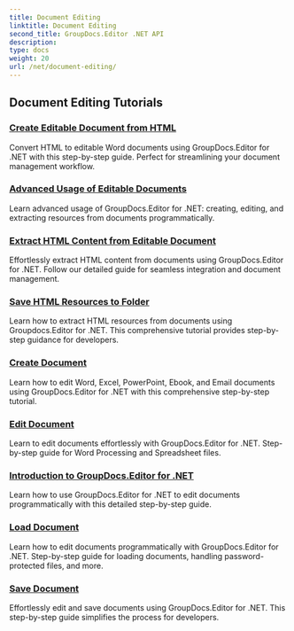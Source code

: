 ```yaml
---
title: Document Editing
linktitle: Document Editing
second_title: GroupDocs.Editor .NET API
description: 
type: docs
weight: 20
url: /net/document-editing/
---
```


## Document Editing Tutorials
### [Create Editable Document from HTML](./create-editable-document-from-html/)
Convert HTML to editable Word documents using GroupDocs.Editor for .NET with this step-by-step guide. Perfect for streamlining your document management workflow.
### [Advanced Usage of Editable Documents](./advanced-usage-of-editable-documents/)
Learn advanced usage of GroupDocs.Editor for .NET: creating, editing, and extracting resources from documents programmatically.
### [Extract HTML Content from Editable Document](./extract-html-content-from-editable-document/)
Effortlessly extract HTML content from documents using GroupDocs.Editor for .NET. Follow our detailed guide for seamless integration and document management.
### [Save HTML Resources to Folder](./save-html-resources-to-folder/)
Learn how to extract HTML resources from documents using Groupdocs.Editor for .NET. This comprehensive tutorial provides step-by-step guidance for developers.
### [Create Document](./create-document/)
Learn how to edit Word, Excel, PowerPoint, Ebook, and Email documents using GroupDocs.Editor for .NET with this comprehensive step-by-step tutorial.
### [Edit Document](./edit-document/)
Learn to edit documents effortlessly with GroupDocs.Editor for .NET. Step-by-step guide for Word Processing and Spreadsheet files.
### [Introduction to GroupDocs.Editor for .NET](./introduction-groupdocs-editor/)
Learn how to use GroupDocs.Editor for .NET to edit documents programmatically with this detailed step-by-step guide.
### [Load Document](./load-document/)
Learn how to edit documents programmatically with GroupDocs.Editor for .NET. Step-by-step guide for loading documents, handling password-protected files, and more.
### [Save Document](./save-document/)
Effortlessly edit and save documents using GroupDocs.Editor for .NET. This step-by-step guide simplifies the process for developers.